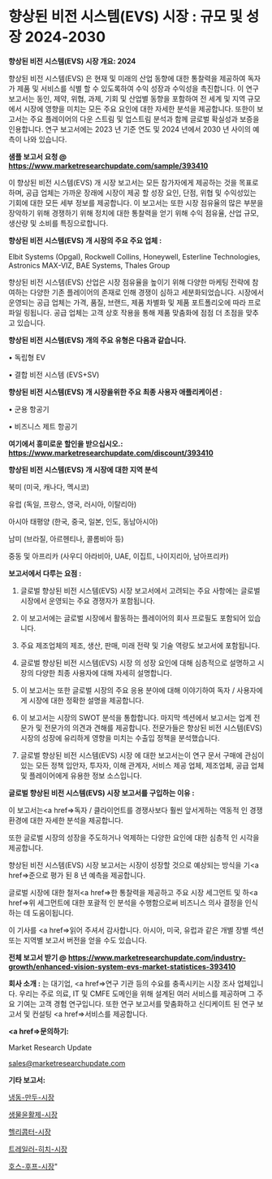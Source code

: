 # 향상된 비전 시스템(EVS) 시장 : 규모 및 성장 2024-2030

<strong>향상된 비전 시스템(EVS) 시장 개요: 2024</strong>

향상된 비전 시스템(EVS) 은 현재 및 미래의 산업 동향에 대한 통찰력을 제공하여 독자가 제품 및 서비스를 식별 할 수 있도록하여 수익 성장과 수익성을 촉진합니다. 이 연구 보고서는 동인, 제약, 위협, 과제, 기회 및 산업별 동향을 포함하여 전 세계 및 지역 규모에서 시장에 영향을 미치는 모든 주요 요인에 대한 자세한 분석을 제공합니다. 또한이 보고서는 주요 플레이어의 다운 스트림 및 업스트림 분석과 함께 글로벌 확실성과 보증을 인용합니다. 연구 보고서에는 2023 년 기준 연도 및 2024 년에서 2030 년 사이의 예측이 나와 있습니다.



<strong>샘플 보고서 요청 @ <a href=https://www.marketresearchupdate.com/sample/393410>https://www.marketresearchupdate.com/sample/393410</a></strong>

이 향상된 비전 시스템(EVS) 개 시장 보고서는 모든 참가자에게 제공하는 것을 목표로하며, 공급 업체는 가까운 장래에 시장이 제공 할 성장 요인, 단점, 위협 및 수익성있는 기회에 대한 모든 세부 정보를 제공합니다. 이 보고서는 또한 시장 점유율의 많은 부분을 장악하기 위해 경쟁하기 위해 정치에 대한 통찰력을 얻기 위해 수익 점유율, 산업 규모, 생산량 및 소비를 특징으로합니다.



<strong>향상된 비전 시스템(EVS) 개 시장의 주요 주요 업체 :</strong>

Elbit Systems (Opgal), Rockwell Collins, Honeywell, Esterline Technologies, Astronics MAX-VIZ, BAE Systems, Thales Group

향상된 비전 시스템(EVS) 산업은 시장 점유율을 높이기 위해 다양한 마케팅 전략에 참여하는 다양한 기존 플레이어의 존재로 인해 경쟁이 심하고 세분화되었습니다. 시장에서 운영되는 공급 업체는 가격, 품질, 브랜드, 제품 차별화 및 제품 포트폴리오에 따라 프로파일 링됩니다. 공급 업체는 고객 상호 작용을 통해 제품 맞춤화에 점점 더 초점을 맞추고 있습니다.



<strong>향상된 비전 시스템(EVS) 개의 주요 유형은 다음과 같습니다.</strong>

• 독립형 EV

• 결합 비전 시스템 (EVS+SV)



<strong>향상된 비전 시스템(EVS) 개 시장을위한 주요 최종 사용자 애플리케이션 :</strong>

• 군용 항공기

• 비즈니스 제트 항공기



<strong>여기에서 흥미로운 할인을 받으십시오.: <a href=https://www.marketresearchupdate.com/discount/393410>https://www.marketresearchupdate.com/discount/393410</a></strong>



<strong>향상된 비전 시스템(EVS) 개 시장에 대한 지역 분석</strong>

북미 (미국, 캐나다, 멕시코)

유럽 (독일, 프랑스, 영국, 러시아, 이탈리아)

아시아 태평양 (한국, 중국, 일본, 인도, 동남아시아)

남미 (브라질, 아르헨티나, 콜롬비아 등)

중동 및 아프리카 (사우디 아라비아, UAE, 이집트, 나이지리아, 남아프리카)



<strong>보고서에서 다루는 요점 :</strong>

1. 글로벌 향상된 비전 시스템(EVS) 시장 보고서에서 고려되는 주요 사항에는 글로벌 시장에서 운영되는 주요 경쟁자가 포함됩니다.

2. 이 보고서에는 글로벌 시장에서 활동하는 플레이어의 회사 프로필도 포함되어 있습니다.

3. 주요 제조업체의 제조, 생산, 판매, 미래 전략 및 기술 역량도 보고서에 포함됩니다.

4. 글로벌 향상된 비전 시스템(EVS) 시장 의 성장 요인에 대해 심층적으로 설명하고 시장의 다양한 최종 사용자에 대해 자세히 설명합니다.

5. 이 보고서는 또한 글로벌 시장의 주요 응용 분야에 대해 이야기하여 독자 / 사용자에게 시장에 대한 정확한 설명을 제공합니다.

6. 이 보고서는 시장의 SWOT 분석을 통합합니다. 마지막 섹션에서 보고서는 업계 전문가 및 전문가의 의견과 견해를 제공합니다. 전문가들은 향상된 비전 시스템(EVS) 시장의 성장에 유리하게 영향을 미치는 수출입 정책을 분석했습니다.

7. 글로벌 향상된 비전 시스템(EVS) 시장 에 대한 보고서는이 연구 문서 구매에 관심이있는 모든 정책 입안자, 투자자, 이해 관계자, 서비스 제공 업체, 제조업체, 공급 업체 및 플레이어에게 유용한 정보 소스입니다.



<strong>글로벌 향상된 비전 시스템(EVS) 시장 보고서를 구입하는 이유 :</strong>

이 보고서는<a href=>독자 / 클</a>라이언트를 경쟁사보다 훨씬 앞서게하는 역동적 인 경쟁 환경에 대한 자세한 분석을 제공합니다.

또한 글로벌 시장의 성장을 주도하거나 억제하는 다양한 요인에 대한 심층적 인 시각을 제공합니다.

향상된 비전 시스템(EVS) 시장 보고서는 시장이 성장할 것으로 예상되는 방식을 기<a href=>준으로</a> 평가 된 8 년 예측을 제공합니다.

글로벌 시장에 대한 철저<a href=>한 통찰력</a>을 제공하고 주요 시장 세그먼트 및 하<a href=>위 세그</a>먼트에 대한 포괄적 인 분석을 수행함으로써 비즈니스 의사 결정을 인식하는 데 도움이됩니다.

이 기사를 <a href=>읽어 주</a>셔서 감사합니다. 아시아, 미국, 유럽과 같은 개별 장별 섹션 또는 지역별 보고서 버전을 얻을 수도 있습니다.



<strong>전체 보고서 받기 @ <a href=https://www.marketresearchupdate.com/industry-growth/enhanced-vision-system-evs-market-statistices-393410>https://www.marketresearchupdate.com/industry-growth/enhanced-vision-system-evs-market-statistices-393410</a></strong>



<strong>회사 소개 :</strong>
는 대기업, <a href=>연구 기</a>관 등의 수요를 충족시키는 시장 조사 업체입니다. 우리는 주로 의료, IT 및 CMFE 도메인을 위해 설계된 여러 서비스를 제공하며 그 주요 기여는 고객 경험 연구입니다. 또한 연구 보고서를 맞춤화하고 신디케이트 된 연구 보고서 및 컨설팅 <a href=>서비</a>스를 제공합니다.



<strong><a href=>문의하기:</a></strong>

Market Research Update

sales@marketresearchupdate.com



<strong>기타 보고서:</strong>

<a href=https://www.linkedin.com/pulse/냉동-만두-시장-세분화-연구-및-목표-고객2029년-survey-savvy-insights-360-analysis/>냉동-만두-시장</a>

<a href=https://www.linkedin.com/pulse/생물윤활제-시장-진입-전략-및-위험-평가2029년-survey-spotlight-pro-24-analysis-schff/>생물윤활제-시장</a>

<a href=https://www.linkedin.com/pulse/헬리콥터-시장-경쟁-분석-및-성장-잠재력-2029-analytics-avenue-adventures-24-ana-yrxvf/>헬리콥터-시장</a>

<a href=https://www.linkedin.com/pulse/트레일러-히치-시장-현재-및-미래-성장-2030-analytics-avenue-adventures-24-ana-mxmyf/>트레일러-히치-시장</a>

<a href=https://www.linkedin.com/pulse/호스-후프-시장-동향-및-성장-전망-consumer-connection-chronicles-24--zfhnf/>호스-후프-시장</a>"
